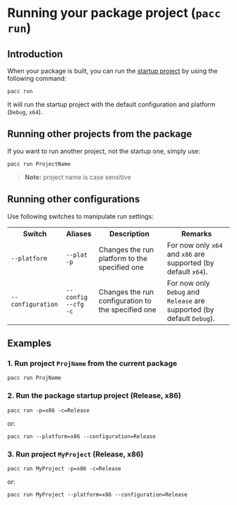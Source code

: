 # Running your package project (`pacc run`)

## Introduction

When your package is built, you can run the [startup project](../CreatingCPackageJSON.md#StartupProject) by using the following command:

```
pacc run
```

It will run the startup project with the default configuration and platform (`Debug`, `x64`).

## Running other projects from the package

If you want to run another project, not the startup one, simply use:

```
pacc run ProjectName
```

> **Note:** project name is case sensitive

## Running other configurations

Use following switches to manipulate run settings:

<table>
	<tr>
		<th>Switch</th>
		<th>Aliases</th>
		<th>Description</th>
		<th>Remarks</th>
	</tr>
	<tr>
		<td><code>--platform</code></td>
		<td><code>--plat</code><br><code>-p</code></td>
		<td>Changes the run platform to the specified one</td>
		<td>For now only <code>x64</code> and <code>x86</code> are supported (by default <code>x64</code>).</td>
	</tr>
	<tr>
		<td><code>--configuration</code></td>
		<td><code>--config</code><br><code>--cfg</code><br><code>-c</code></td>
		<td>Changes the run configuration to the specified one</td>
		<td>For now only <code>Debug</code> and <code>Release</code> are supported (by default <code>Debug</code>).</td>
	</tr>
</table>

## Examples


### 1. Run project `ProjName` from the current package

```
pacc run ProjName
```

### 2. Run the package startup project (Release, x86)

```
pacc run -p=x86 -c=Release
```

or:

```
pacc run --platform=x86 --configuration=Release
```

### 3. Run project `MyProject` (Release, x86)


```
pacc run MyProject -p=x86 -c=Release
```

or:

```
pacc run MyProject --platform=x86 --configuration=Release
```